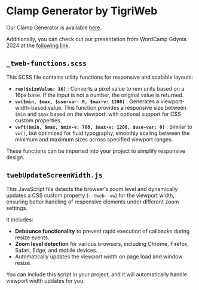 # Clamp Generator by TigriWeb

Our Clamp Generator is available [here](https://clamp-generator.tigriweb.dev/ "Clamp Generator").

Additionally, you can check out our presentation from WordCamp Gdynia 2024 at the [following link](https://drive.google.com/file/d/196ubd7W_AP4hfMI2cllFTCwwngX_ZY3f/view "WordCamp Gdynia 2024 | Maciej Lech | Clamp(): Jak uprościć CSS i zyskać więcej czasu").


## `_tweb-functions.scss`

This SCSS file contains utility functions for responsive and scalable layouts:

* **`rem($sizeValue: 16)`** : Converts a pixel value to rem units based on a 16px base. If the input is not a number, the original value is returned.
* **`vw($min, $max, $use-var: 0, $max-v: 1200)`** : Generates a viewport-width-based value. This function provides a responsive size between `$min` and `$max` based on the viewport, with optional support for CSS custom properties.
* **`vwft($min, $max, $min-v: 768, $max-v: 1200, $use-var: 0)`** : Similar to `vw()`, but optimized for fluid typography, smoothly scaling between the minimum and maximum sizes across specified viewport ranges.

These functions can be imported into your project to simplify responsive design.


## `twebUpdateScreenWidth.js`

This JavaScript file detects the browser’s zoom level and dynamically updates a CSS custom property (`--tweb--vw`) for the viewport width, ensuring better handling of responsive elements under different zoom settings.

It includes:

* **Debounce functionality** to prevent rapid execution of callbacks during resize events.
* **Zoom level detection** for various browsers, including Chrome, Firefox, Safari, Edge, and mobile devices.
* Automatically updates the viewport width on page load and window resize.

You can include this script in your project, and it will automatically handle viewport width updates for you.
